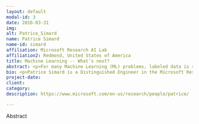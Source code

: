 ```yaml
---
layout: default
modal-id: 3
date: 2016-03-31
img: 
alt: Patrice_Simard
name: Patrice Simard
name-id: simard
affiliation: Microsoft Research AI Lab
affiliation2: Redmond, United States of America
title: Machine Learning -- What’s next?
abstract: <p>For many Machine Learning (ML) problems, labeled data is readily available. When this is the case, algorithms and training time are the performance bottleneck. This is the ML researcher’s paradise! Vision and Speech are good examples of such problems because they have a stable distribution and additional human labels can be collected each year. Problems that extract their labels from history, such as click prediction, data analytics, and forecasting are also blessed with large numbers of labels. Unfortunately, there are only a few problems for which we can rely on such an endless supply of free labels. They receive a disproportionally large amount of attention from the media. </p><p> We are interested in tackling the much larger class of ML problems where labeled data is sparse. For example, consider a dialog system for a specific app to recognize specific commands such as  “lights on first floor off”, “increase spacing between 2nd and 3rd paragraph”, “make doctor appointment after Hawaii vacation”. Anyone who has attempted building such a system has soon discovered that generalizing to new instances from a small custom set of labeled instances is far more difficult than they originally thought. Each domain has its own generalization challenges, data exploration and discovery, custom features, and decomposition structure. Creating labeled data to communicate custom knowledge is inefficient. It also leads to embarrassing errors resulting from over-training on small sets. ML algorithms and processing power are not a bottleneck when labeled data is scarce. The bottleneck is the teacher and the teaching language.</p> <p>To address this problem, we change our focus from the learning algorithm to teachers. We define “Machine Teaching” as improving the human productivity given a learning algorithm. If ML is the science and engineering of extracting knowledge from data, Machine Teaching is the science and engineering of extracting knowledge from teachers. A similar shift of focus has happened in computer science. While computing is revolutionizing our lives, systems sciences (e.g., programming languages, operating systems, networking) have shifted their foci to human productivity. We expect a similar trend will shift science from Machine Learning to Machine Teaching. </p> <p>The aim of this talk is to convince the audience that we are asking the right questions. We provide some answers and some spectacular results. The most exciting part, however, is the research opportunities that come with the emergence of a new field. </p>
bio: <p>Patrice Simard is a Distinguished Engineer in the Microsoft Research AI Lab in Redmond. He is passionate about finding new ways to combine engineering and science in the field of machine learning. Simard’s research is currently focused on human teachers. His goal is to extend the teaching language, science, and engineering, beyond the traditional (input, label) pairs. Simard completed his PhD thesis in Computer Science at the University of Rochester in 1991. He then spent 8 years at AT&T Bell Laboratories working on neural networks. He joined Microsoft Research in 1998. In 2002, he started MSR’s Document Processing and Understanding research group. In 2006, he left MSR to become the Chief Scientist and General Manager of Microsoft’s Live Labs Research. In 2009, he became the Chief Scientist of Microsoft’s AdCenter (the organization that monetizes Bing search). In 2012, he returned to Microsoft Research to work on his passion, Machine Learning research. Specifically, he founded the Computer-Human Interactive Learning (CHIL) group to study Machine Teaching and to make machine learning accessible to everyone.</p>
project-date: 
client:
category:
description: https://www.microsoft.com/en-us/research/people/patrice/

---
```


Abstract
